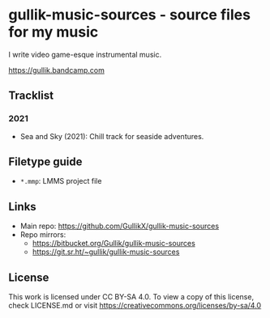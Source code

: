# gullik-music-sources - source files for my music

I write video game-esque instrumental music.

https://gullik.bandcamp.com


## Tracklist

### 2021

* Sea and Sky (2021): Chill track for seaside adventures.


## Filetype guide

* `*.mmp`: LMMS project file


## Links

* Main repo: https://github.com/GullikX/gullik-music-sources
* Repo mirrors:
    * https://bitbucket.org/Gullik/gullik-music-sources
    * https://git.sr.ht/~gullik/gullik-music-sources


## License

This work is licensed under CC BY-SA 4.0. To view a copy of this license, check LICENSE.md or visit https://creativecommons.org/licenses/by-sa/4.0
